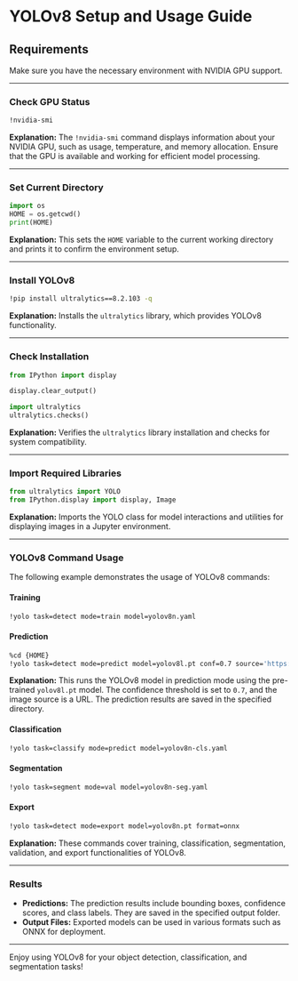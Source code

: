 # YOLOv8 Setup and Usage Guide

## Requirements

Make sure you have the necessary environment with NVIDIA GPU support.

---

### Check GPU Status

```bash
!nvidia-smi
```

**Explanation:** The `!nvidia-smi` command displays information about your NVIDIA GPU, such as usage, temperature, and memory allocation. Ensure that the GPU is available and working for efficient model processing.

---

### Set Current Directory

```python
import os
HOME = os.getcwd()
print(HOME)
```

**Explanation:** This sets the `HOME` variable to the current working directory and prints it to confirm the environment setup.

---

### Install YOLOv8

```bash
!pip install ultralytics==8.2.103 -q
```

**Explanation:** Installs the `ultralytics` library, which provides YOLOv8 functionality.

---

### Check Installation

```python
from IPython import display

display.clear_output()

import ultralytics
ultralytics.checks()
```

**Explanation:** Verifies the `ultralytics` library installation and checks for system compatibility.

---

### Import Required Libraries

```python
from ultralytics import YOLO
from IPython.display import display, Image
```

**Explanation:** Imports the YOLO class for model interactions and utilities for displaying images in a Jupyter environment.

---

### YOLOv8 Command Usage

The following example demonstrates the usage of YOLOv8 commands:

#### Training
```bash
!yolo task=detect mode=train model=yolov8n.yaml
```

#### Prediction
```bash
%cd {HOME}
!yolo task=detect mode=predict model=yolov8l.pt conf=0.7 source='https://media.roboflow.com/notebooks/examples/dog.jpeg' save=True
```

**Explanation:** This runs the YOLOv8 model in prediction mode using the pre-trained `yolov8l.pt` model. The confidence threshold is set to `0.7`, and the image source is a URL. The prediction results are saved in the specified directory.

#### Classification
```bash
!yolo task=classify mode=predict model=yolov8n-cls.yaml
```

#### Segmentation
```bash
!yolo task=segment mode=val model=yolov8n-seg.yaml
```

#### Export
```bash
!yolo task=detect mode=export model=yolov8n.pt format=onnx
```

**Explanation:** These commands cover training, classification, segmentation, validation, and export functionalities of YOLOv8.

---

### Results

- **Predictions:** The prediction results include bounding boxes, confidence scores, and class labels. They are saved in the specified output folder.
- **Output Files:** Exported models can be used in various formats such as ONNX for deployment.

---

Enjoy using YOLOv8 for your object detection, classification, and segmentation tasks!
